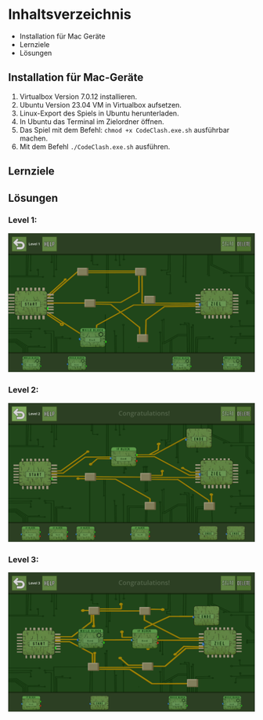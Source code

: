 # Inhaltsverzeichnis
- Installation für Mac Geräte
- Lernziele
- Lösungen
## Installation für Mac-Geräte
1. Virtualbox Version 7.0.12 installieren.
2. Ubuntu Version 23.04 VM in Virtualbox aufsetzen.
3. Linux-Export des Spiels in Ubuntu herunterladen.
4. In Ubuntu das Terminal im Zielordner öffnen.
5. Das Spiel mit dem Befehl: `chmod +x CodeClash.exe.sh` ausführbar machen.
6. Mit dem Befehl `./CodeClash.exe.sh` ausführen.

## Lernziele

## Lösungen

### Level 1: 
![Loesung 1](documents/loesungen/loesung_level1.PNG)
### Level 2: 
![Loesung 2](documents/loesungen/loesung_level2.PNG)
### Level 3: 
![Loesung 3](documents/loesungen/loesung_level3.PNG)
